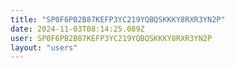 ```yaml
---
title: "SP0F6PB2B87KEFP3YC219YQBQSKKKY8RXR3YN2P"
date: 2024-11-03T08:14:25.089Z
user: SP0F6PB2B87KEFP3YC219YQBQSKKKY8RXR3YN2P
layout: "users"
---
```

    